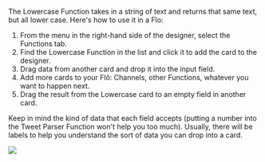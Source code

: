The Lowercase Function takes in a string of text and returns that same text, but all lower case. Here's how to use it in a Flo:

1. From the menu in the right-hand side of the designer, select the Functions tab.
2. Find the Lowercase Function in the list and click it to add the card to the designer. 
3. Drag data from another card and drop it into the input field.
4. Add more cards to your Flõ: Channels, other Functions, whatever you want to happen next. 
5. Drag the result from the Lowercase card to an empty field in another card.  

Keep in mind the kind of data that each field accepts (putting a number into the Tweet Parser Function won't help you too much). Usually, there will be labels to help you understand the sort of data you can drop into a card. 

<div>
    <div style="width: 60%; float: left; margin-right: 10px">
    </div>
    <div style="width: 30%, float: left">
    	 <img src="https://s3.amazonaws.com/azuqua_static/help-center/Functions/lowercase.png"></img>
    </div>
</div>
